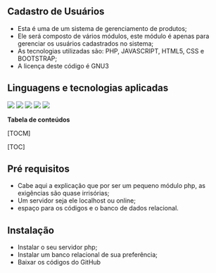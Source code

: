 ## Cadastro de Usuários

- Esta é uma de um sistema de gerenciamento de produtos;
- Ele será composto de vários módulos, este módulo é apenas para gerenciar os usuários cadastrados no sistema;
- As tecnologias utilizadas são: PHP, JAVASCRIPT, HTML5, CSS e BOOTSTRAP;
- A licença deste código é GNU3

## Linguagens e tecnologias aplicadas

![](https://img.shields.io/badge/PHP-777BB4?logo=php&logoColor=white&style=for-the-badge) ![](https://img.shields.io/badge/JavaScript-F7DF1E?logo=javascript&logoColor=black&style=for-the-badge) ![](https://img.shields.io/badge/HTML-239120?logo=html5&logoColor=white&style=for-the-badge) ![](https://img.shields.io/badge/CSS-239120?logo=css3&logoColor=white&style=for-the-badge) ![](https://img.shields.io/badge/Bootstrap-563D7C?logo=bootstrap&logoColor=white&style=for-the-badge)


**Tabela de conteúdos**

[TOCM]

[TOC]

## Pré requisitos
- Cabe aqui a explicação que por ser um pequeno módulo php, as exigências são quase irrisórias;
- Um servidor seja ele localhost ou online;
- espaço para os códigos e o banco de dados relacional.
## Instalação
- Instalar o seu servidor php;
- Instalar um banco relacional de sua preferência;
- Baixar os códigos do GitHub
